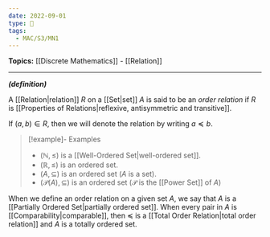 ```yaml
---
date: 2022-09-01
type: 🧠
tags:
  - MAC/S3/MN1
---
```


**Topics:** [[Discrete Mathematics]] - [[Relation]]

---

_**(definition)**_

A [[Relation|relation]] $R$ on a [[Set|set]] $A$ is said to be an _order relation_ if $R$ is [[Properties of Relations|reflexive, antisymmetric and transitive]].

If $(a,b) \in R$, then we will denote the relation by writing $a \preceq b$.

> [!example]- Examples
> - $(\mathbb{N}, \leq)$ is a [[Well-Ordered Set|well-ordered set]].
> - $(\mathbb{R}, \leq)$ is an ordered set.
> - $(A, \subseteq)$ is an ordered set ($A$ is a set).
> - $(\mathcal{P}(A), \subseteq)$ is an ordered set ($\mathcal{P}$ is the [[Power Set]] of $A$)

When we define an order relation on a given set $A$, we say that $A$ is a [[Partially Ordered Set|partially ordered set]]. When every pair in $A$ is [[Comparability|comparable]], then $\preceq$ is a [[Total Order Relation|total order relation]] and $A$ is a totally ordered set.
